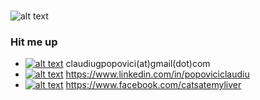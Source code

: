 # 

![alt text](https://i.ibb.co/FKr4Xjk/IMG-20200223-125137-1.jpg) 




### Hit me up

- <a href="mailto:claudiugpopovici@gmail.com">![alt text](https://svgshare.com/i/TQt.svg)</a> claudiugpopovici(at)gmail(dot)com 
- <a href="https://www.linkedin.com/in/popoviciclaudiu" target="_blank">![alt text](https://svgshare.com/i/TR4.svg)</a> https://www.linkedin.com/in/popoviciclaudiu 
- <a href="https://www.facebook.com/catsatemyliver">![alt text](https://svgshare.com/i/TPD.svg)</a> https://www.facebook.com/catsatemyliver
